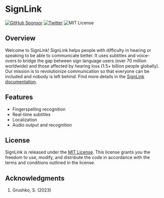 # SignLink


[![GitHub Sponsor](https://img.shields.io/badge/-Sponsor-EA4AAA?logo=githubsponsors&logoColor=FFFFFF&style=flat-square)](https://github.com/sponsors/rajtilakjee)
[![Twitter](https://img.shields.io/badge/-Twitter-1DA1F2?logo=twitter&logoColor=FFFFFF&style=flat-square)](https://twitter.com/rajtilakjee)
![MIT License](https://img.shields.io/github/license/rajtilakjee/SignLink?style=flat-square)


## Overview

Welcome to SignLink! SignLink helps people with difficulty in hearing or speaking to be able to communicate better. It uses subtitles and voice-overs to bridge the gap between sign language users (over 70 million worldwide) and those affected by hearing loss (1.5+ billion people globally). Our mission is to revolutionize communication so that everyone can be included and nobody is left behind. Find more details in the [SignLink documentation](https://rajtilakjee.github.io/SignLink/).

## Features

- Fingerspelling recognition
- Real-time subtitles
- Localization
- Audio output and recognition

## License

SignLink is released under the [MIT License](LICENSE). This license grants you the freedom to use, modify, and distribute the code in accordance with the terms and conditions outlined in the license.

## Acknowledgments

1. Grushko, S. (2023)
